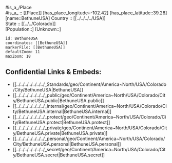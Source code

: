 ﻿---
location: [39.28,-102.42] 
mapzoom: [7,12] 
mapmarker: city 
type: City
tags:
- geo/City


SpocWebEntityId: 29156
isDeleted: false
confidential: public

---
#is_a_/Place  
#is_a_ :: [[Place]] 
[has_place_longitude::-102.42] 
[has_place_latitude::39.28] 
[name::BethuneUSA] 
Country :: [[../../../../USA]]  
State :: [[../../Colorado]]  
[Population::] 
[Unknown::] 


```leaflet
id: BethuneUSA
coordinates: [[BethuneUSA]] 
markerFile: [[BethuneUSA]] 
defaultZoom: 11 
maxZoom: 18
```


## Confidential Links & Embeds: 
- [[../../../../../../../_Standards/geo/Continent/America~North/USA/Colorado/City/BethuneUSA|BethuneUSA]] 
- [[../../../../../../../_public/geo/Continent/America~North/USA/Colorado/City/BethuneUSA.public|BethuneUSA.public]] 
- [[../../../../../../../_internal/geo/Continent/America~North/USA/Colorado/City/BethuneUSA.internal|BethuneUSA.internal]] 
- [[../../../../../../../_protect/geo/Continent/America~North/USA/Colorado/City/BethuneUSA.protect|BethuneUSA.protect]] 
- [[../../../../../../../_private/geo/Continent/America~North/USA/Colorado/City/BethuneUSA.private|BethuneUSA.private]] 
- [[../../../../../../../_personal/geo/Continent/America~North/USA/Colorado/City/BethuneUSA.personal|BethuneUSA.personal]] 
- [[../../../../../../../_secret/geo/Continent/America~North/USA/Colorado/City/BethuneUSA.secret|BethuneUSA.secret]] 
